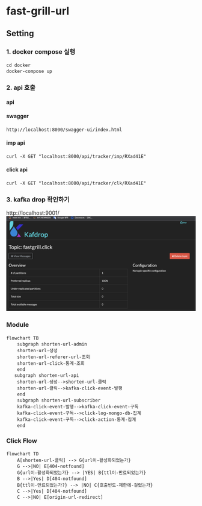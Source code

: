 # fast-grill-url

## Setting

### 1. docker compose 실행

```
cd docker
docker-compose up
```

### 2. api 호출

#### api

#### swagger

```
http://localhost:8000/swagger-ui/index.html
```

#### imp api

```
curl -X GET "localhost:8000/api/tracker/imp/RXad41E"
```

#### click api

```
curl -X GET "localhost:8000/api/tracker/clk/RXad41E"
```

### 3. kafka drop 확인하기

http://localhost:9001/
![kafdrop-screenshot](./kafdrop-screenshot.png)

### Module

```mermaid
flowchart TB
    subgraph shorten-url-admin
    shorten-url-생성
    shorten-url-referer-url-조회
    shorten-url-click-통계-조회
    end
   subgraph shorten-url-api
    shorten-url-생성-->shorten-url-클릭
    shorten-url-클릭-->kafka-click-event-발행
    end
    subgraph shorten-url-subscriber
    kafka-click-event-발행-->kafka-click-event-구독
    kafka-click-event-구독-->click-log-mongo-db-집계
    kafka-click-event-구독-->click-action-통계-집계
    end
```

### Click Flow

```mermaid
flowchart TD
    A[shorten-url-클릭] --> G{url이-활성화되었는가}
    G -->|NO| E[404-notfound]
    G{url이-활성화되었는가} --> |YES| B{ttl이-만료되었는가}
    B -->|Yes| D[404-notfound]
    B{ttl이-만료되었는가?} --> |NO| C{호출빈도-제한에-걸렸는가}
    C -->|Yes| D[404-notfound]
    C -->|NO| E[origin-url-redirect]
```
